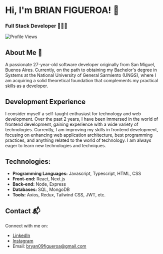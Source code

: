 # Hi, I'm BRIAN FIGUEROA! 👋
### Full Stack Developer 🧑🏻‍💻

![Profile Views](https://komarev.com/ghpvc/?username=BRIAN-FIGUEROA&color=blue)

## About Me 🚀
A passionate 27-year-old software developer originally from San Miguel, Buenos Aires. Currently, on the path to obtaining my Bachelor's degree in Systems at the National University of General Sarmiento (UNGS), where I am acquiring a solid theoretical foundation that complements my practical skills as a developer.

## Development Experience
I consider myself a self-taught enthusiast for technology and web development. Over the past 2 years, I have been immersed in the world of frontend development, gaining experience with a wide variety of technologies. Currently, I am improving my skills in frontend development, focusing on enhancing web application architecture, best programming practices, and anything related to the world of technology. I am always eager to learn new technologies and techniques.

## Technologies:
- **Programming Languages:** Javascript, Typescript, HTML, CSS
- **Front-end:** React, Next.js
- **Back-end:** Node, Express
- **Databases:** SQL, MongoDB
- **Tools:** Axios, Redux, Tailwind CSS, JWT, etc.

## Contact 📬
Connect with me on:
- [LinkedIn](https://www.linkedin.com/in/your-profile)
- [Instagram](https://www.instagram.com/your-profile)
- Email: bryan09figueroa@gmail.com